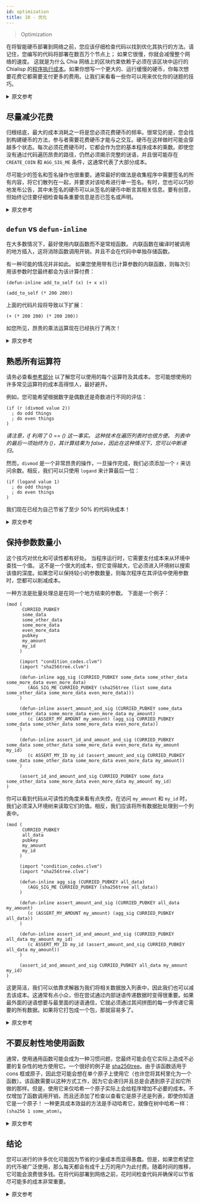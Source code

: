 ```yaml
---
id: optimization
title: 10 - 优化
---
```


> Optimization

在将智能硬币部署到网络之前，您应该仔细检查代码以找到优化其执行的方法。请记住，您编写的代码将部署在数百万个节点上； 如果它很慢，你就会减慢整个网络的速度。 这就是为什么 Chia 网络上的区块约束依赖于必须在该区块中运行的 Chialisp 的[程序执行成本](https://chialisp.com/docs/ref/clvm/#costs)。如果你想写一个更大的、运行缓慢的硬币，你每次想要花费它都需要支付更多的费用。让我们来看看一些你可以用来优化你的谜题的技巧。

<details>
<summary>原文参考</summary>

Before you deploy a smart coin to the network, you should closely examine the code to find ways to optimize its execution.
Remember, the code you write is going to be deployed on millions of nodes; if it is slow, you slow down the whole network. This is why the block constraint on the Chia Network is dependent on the [program execution cost](https://chialisp.com/docs/ref/clvm/#costs) of Chialisp that has to be run in that block.
If you want to write a bigger, slow running coin, you're going to need to pay more fees every time you want to spend it.
Let's go over some techniques you can use to optimize your puzzles.

</details>

## 尽量减少花费

归根结底，最大的成本消耗之一将是您必须花费硬币的频率。很常见的是，您会找到构建硬币的方法，参与者需要花费硬币才能与之交互。硬币在这样做时可能会穿越多个状态。每次必须花费硬币时，它都会作为您的基本程序成本的乘数。即使您没有通过代码遍历昂贵的路径，仍然必须揭示完整的谜语，并且很可能存在 `CREATE_COIN` 和 `AGG_SIG_ME` 条件，这通常代表了大部分成本。

尽可能少的签名和签名操作也很重要。通常最好的做法是收集程序中需要签名的所有内容，将它们散列在一起，并要求对该哈希进行单一签名。有时，您也可以巧妙地发布公告，其中未签名的硬币可以从签名的硬币中断言其相关信息。要有创意，但始终记住要仔细检查每条重要信息是否已签名或声明。

<details>
<summary>原文参考</summary>

- ## Minimize the number spends

At the end of the day, one of the biggest drains on cost is going to be how often you have to spend the coin.
Quite commonly, you will find ways to build coins where participants are required to spend the coin in order to interact with it.
The coin may traverse through multiple states as they do so.
Every time the coin has to be spent, it acts as a multiplier for your base program cost.
Even if you are not traversing an expensive path through the code, the full puzzle must still be revealed and there will most likely be `CREATE_COIN` and `AGG_SIG_ME` conditions which often represent a large chunk of the cost.

It is also important that you have as few signatures and signature operations as possible.
It is usually best practice to collect everything in your program that needs signing, hash it all together and ask for a single signature on that hash.
You can also sometimes be clever with announcements where an unsigned coin can assert its relevant information from a signed coin.
Be creative, but always remember to double check that every piece of important information is signed or asserted.

</details>

## `defun` vs `defun-inline`

在大多数情况下，最好使用内联函数而不是常规函数。 内联函数在编译时被调用的地方插入，这将消除函数调用开销，并且不会在代码中单独存储函数。

有一种可能的情况并非如此。 如果您使用带有已计算参数的内联函数，则每次引用该参数时您最终都会为该计算付费：


```chialisp
(defun-inline add_to_self (x) (+ x x))

(add_to_self (* 200 200))
```

上面的代码片段将导致以下扩展：

```chialisp
(+ (* 200 200) (* 200 200))
```

如您所见，昂贵的乘法运算现在已经执行了两次！

<details>
<summary>原文参考</summary>

- ## `defun` vs `defun-inline`

In most instances, it is better to use inline functions rather than regular functions.
Inline functions get inserted where they are called at compile time which will eliminate the function call overhead and will not store the function separately in the code.

There is a potential scenario where this is not true.
If you are using an inline function with an argument that has been calculated, you will end up paying for that calculation every time the argument is referenced:

```chialisp
(defun-inline add_to_self (x) (+ x x))

(add_to_self (* 200 200))
```

The above code snippet will result in the following expansion:

```chialisp
(+ (* 200 200) (* 200 200))
```

As you can see, the expensive multiplication operation has now been performed twice!

</details>

## 熟悉所有运算符

请务必查看[参考部分](https://chialisp.com/docs/ref/clvm) 以了解您可以使用的每个运算符及其成本。 您可能想使用的许多常见运算符的成本高得惊人，最好避开。

例如，您可能希望根据数字是偶数还是奇数进行不同的评估：

```chialisp
(if (r (divmod value 2))
  ; do odd things
  ; do even things
)
```

*请注意，if 利用了 0 == () 这一事实。 这种技术在遍历列表时也很方便。 列表中的最后一项始终为 ()，其计算结果为 false，因此在这种情况下，您可以中断递归。*

然而，`divmod` 是一个非常昂贵的操作，一旦操作完成，我们必须添加一个 `r` 来访问余数。相反，我们可以只使用 `logand` 来计算最后一位：

```chialisp
(if (logand value 1)
  ; do odd things
  ; do even things
)
```

我们现在已经为自己节省了至少 50% 的代码块成本！

<details>
<summary>原文参考</summary>

- ## Familiarize yourself with all of the operators

Make sure to check out the [reference section](https://chialisp.com/docs/ref/clvm) to find out every operator that you can use and what they cost.
A lot of common operators that you might be tempted to use have a surprisingly high cost and are best to steer clear of.

For example, you may want to evaluate differently based on whether a number is even or odd:

```chialisp
(if (r (divmod value 2))
  ; do odd things
  ; do even things
)
```
*Note that the if takes advantage of the fact that 0 == (). This technique is handy when recursing through lists too.
The last item in a list is always () which evaluates to false, so in that case you can break the recursion.*

However, `divmod` is a pretty expensive operation, and we have to add an `r` to access the remainder once the operation has completed.
Instead, we can just use `logand` to evaluate just the last bit:

```chialisp
(if (logand value 1)
  ; do odd things
  ; do even things
)
```

We have now saved ourselves at least 50% of the cost of this code block!

</details>

## 保持参数数量小

这个技巧对优化和可读性都有好处。 当程序运行时，它需要支付成本来从环境中查找一个值。 这不是一个很大的成本，但它变得越大，它必须进入环境树以搜索该值的深度。如果您可以保持较小的参数数量，则每次程序在其评估中使用参数时，您都可以削减成本。

一种方法是批量处理总是在同一个地方结束的参数。 下面是一个例子：

```chialisp
(mod (
      CURRIED_PUBKEY
      some_data
      some_other_data
      some_more_data
      even_more_data
      pubkey
      my_amount
      my_id
     )

     (import "condition_codes.clvm")
     (import "sha256tree.clvm")

     (defun-inline agg_sig (CURRIED_PUBKEY some_data some_other_data some_more_data even_more_data)
        (AGG_SIG_ME CURRIED_PUBKEY (sha256tree (list some_data some_other_data some_more_data even_more_data)))
     )

     (defun-inline assert_amount_and_sig (CURRIED_PUBKEY some_data some_other_data some_more_data even_more_data my_amount)
        (c (ASSERT_MY_AMOUNT my_amount) (agg_sig CURRIED_PUBKEY some_data some_other_data some_more_data even_more_data))
     )

     (defun-inline assert_id_and_amount_and_sig (CURRIED_PUBKEY some_data some_other_data some_more_data even_more_data my_amount my_id)
        (c ASSERT_MY_ID my_id (assert_amount_and_sig CURRIED_PUBKEY some_data some_other_data some_more_data even_more_data my_amount))
     )

     (assert_id_and_amount_and_sig CURRIED_PUBKEY some_data some_other_data some_more_data even_more_data my_amount my_id)
)
```

你可以看到代码从可读性的角度来看有点失控，在访问 `my_amount` 和 `my_id` 时，我们必须深入环境树来读取它们的值。相反，我们应该将所有数据批处理到一个列表中。

```chialisp
(mod (
      CURRIED_PUBKEY
      all_data
      pubkey
      my_amount
      my_id
     )

     (import "condition_codes.clvm")
     (import "sha256tree.clvm")

     (defun-inline agg_sig (CURRIED_PUBKEY all_data)
        (AGG_SIG_ME CURRIED_PUBKEY (sha256tree all_data))
     )

     (defun-inline assert_amount_and_sig (CURRIED_PUBKEY all_data my_amount)
        (c (ASSERT_MY_AMOUNT my_amount) (agg_sig CURRIED_PUBKEY all_data))
     )

     (defun-inline assert_id_and_amount_and_sig (CURRIED_PUBKEY all_data my_amount my_id)
        (c ASSERT_MY_ID my_id (assert_amount_and_sig CURRIED_PUBKEY all_data my_amount))
     )

     (assert_id_and_amount_and_sig CURRIED_PUBKEY all_data my_amount my_id)
)
```

这更简洁，我们可以依靠求解器为我们将相关数据放入列表中，因此我们也可以减去该成本。这通常有点小众，但在尝试通过内部谜语传递数据时变得很重要。如果最外面的谜语想要与最里面的谜语通信，它就必须通过其间拼图的每一步传递它需要的所有数据。如果将它打包成一个包，那就容易多了。

<details>
<summary>原文参考</summary>

- ## Keep argument numbers small

This tip is both good for optimization and readability.
As the program is running, it needs to pay cost to look up a value from the environment.
It is not a large cost, but it gets larger the deeper it has to go into the environment tree to search for the value.
If you can keep the argument numbers small, you can trim off cost every time your program uses an argument in its evaluation.

One way to do this is to batch arguments that always end up in the same place together.
Here's an example:

```chialisp
(mod (
      CURRIED_PUBKEY
      some_data
      some_other_data
      some_more_data
      even_more_data
      pubkey
      my_amount
      my_id
     )

     (import "condition_codes.clvm")
     (import "sha256tree.clvm")

     (defun-inline agg_sig (CURRIED_PUBKEY some_data some_other_data some_more_data even_more_data)
        (AGG_SIG_ME CURRIED_PUBKEY (sha256tree (list some_data some_other_data some_more_data even_more_data)))
     )

     (defun-inline assert_amount_and_sig (CURRIED_PUBKEY some_data some_other_data some_more_data even_more_data my_amount)
        (c (ASSERT_MY_AMOUNT my_amount) (agg_sig CURRIED_PUBKEY some_data some_other_data some_more_data even_more_data))
     )

     (defun-inline assert_id_and_amount_and_sig (CURRIED_PUBKEY some_data some_other_data some_more_data even_more_data my_amount my_id)
        (c ASSERT_MY_ID my_id (assert_amount_and_sig CURRIED_PUBKEY some_data some_other_data some_more_data even_more_data my_amount))
     )

     (assert_id_and_amount_and_sig CURRIED_PUBKEY some_data some_other_data some_more_data even_more_data my_amount my_id)
)
```

You can see the code is a little bit out of control from a readability standpoint, and when accessing `my_amount` and `my_id` we have to go deep into the environment tree to read their values.
Instead, we should just batch all of our data into a list to start with.

```chialisp
(mod (
      CURRIED_PUBKEY
      all_data
      pubkey
      my_amount
      my_id
     )

     (import "condition_codes.clvm")
     (import "sha256tree.clvm")

     (defun-inline agg_sig (CURRIED_PUBKEY all_data)
        (AGG_SIG_ME CURRIED_PUBKEY (sha256tree all_data))
     )

     (defun-inline assert_amount_and_sig (CURRIED_PUBKEY all_data my_amount)
        (c (ASSERT_MY_AMOUNT my_amount) (agg_sig CURRIED_PUBKEY all_data))
     )

     (defun-inline assert_id_and_amount_and_sig (CURRIED_PUBKEY all_data my_amount my_id)
        (c ASSERT_MY_ID my_id (assert_amount_and_sig CURRIED_PUBKEY all_data my_amount))
     )

     (assert_id_and_amount_and_sig CURRIED_PUBKEY all_data my_amount my_id)
)
```

This is much more concise, and we can rely on the solver to put the relevant data in a list for us, so we can subtract that cost as well.
This is usually somewhat niche, but it becomes important when trying to pass data down through inner puzzles.
If the outermost puzzle wants to communicate with the innermost puzzle, it will have to pass all the data it needs through every step of the puzzles in between.
That is much easier if it is packaged into a single bundle.

</details>

## 不要反射性地使用函数

通常，使用通用函数可能会成为一种习惯问题，您最终可能会在它实际上造成不必要的复杂性的地方使用它。一个很好的例子是 [sha256tree](/docs/common_functions#sha256tree1)。由于该函数适用于 cons 框或原子，因此您可能会想在单个原子上使用它（也许您将其柯里化为一个函数）。该函数需要以这种方式工作，因为它会递归并且总是会遇到原子正如它所做的那样。但是，使用它来仅哈希一个原子实际上会给程序增加不必要的成本。不仅增加了函数调用开销，而且还添加了检查以查看它是原子还是列表，即使你知道它是一个原子！ 一种更具成本效益的方法是手动哈希它，就像在树中哈希一样：`(sha256 1 some_atom)`。

<details>
<summary>原文参考</summary>

- ## Don't use functions by reflex

Oftentimes, using a common function can become a matter of habit and you can end up using it where it actually creates more complexity than is necessary.
A good example is [sha256tree](/docs/common_functions#sha256tree1).
Since the function works on either cons boxes or atoms, you may be tempted to use it on a single atom (maybe you're currying it into a function).
The function needs to work this way because it recurses and will always run into atoms as it does so.
However, using it to hash only an atom actually adds unnecessary cost to the program.
Not only do you add the function call overhead, but you also add the check to see if it's an atom or a list, even though you know its an atom!  A more cost effective method is to manually hash it like it would be hashed in a tree: `(sha256 1 some_atom)`.

</details>

## 结论

您可以进行的许多优化可能因为节省的少量成本而显得愚蠢。但是，如果您希望您的代币被广泛使用，那么每天都会有成千上万的用户为此付费。随着时间的推移，它可能会浪费很多钱。在将代码部署到网络之前，花时间检查代码并确保可以节省尽可能多的成本非常重要。

<details>
<summary>原文参考</summary>

- ## Conclusion

A lot of optimizations that you can make may seem silly for the small amount of cost that they save.
However, if you expect your coin to become widely used, then there will be thousands of users paying for that in fees every day.
Over time it can add up to a lot of money wasted.
It's important to take the time to review your code and make sure that you can save as much cost as possible before you deploy it to the network.

</details>
